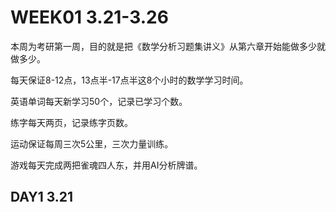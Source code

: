 # WEEK01 3.21-3.26

本周为考研第一周，目的就是把《数学分析习题集讲义》从第六章开始能做多少就做多少。

每天保证8-12点，13点半-17点半这8个小时的数学学习时间。

英语单词每天新学习50个，记录已学习个数。

练字每天两页，记录练字页数。

运动保证每周三次5公里，三次力量训练。

游戏每天完成两把雀魂四人东，并用AI分析牌谱。

## DAY1 3.21

